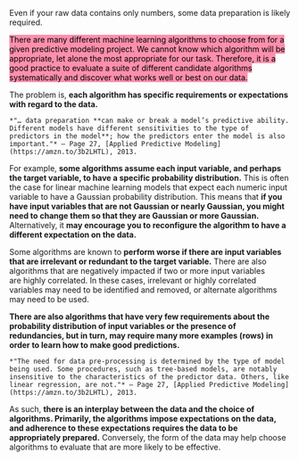 Even if your raw data contains only numbers, some data preparation is likely required.

<mark style="background: #FF5582A6;">There are many different machine learning algorithms to choose from for a given predictive modeling project. We cannot know which algorithm will be appropriate, let alone the most appropriate for our task. Therefore, it is a good practice to evaluate a suite of different candidate algorithms systematically and discover what works well or best on our data.</mark> 

The problem is, **each algorithm has specific requirements or expectations with regard to the data.**

```ad-quote
*"… data preparation **can make or break a model’s predictive ability. Different models have different sensitivities to the type of predictors in the model**; how the predictors enter the model is also important."* — Page 27, [Applied Predictive Modeling](https://amzn.to/3b2LHTL), 2013.
```

For example, **some algorithms assume each input variable, and perhaps the target variable, to have a specific probability distribution.** This is often the case for linear machine learning models that expect each numeric input variable to have a Gaussian probability distribution. This means that **if you have input variables that are not Gaussian or nearly Gaussian, you might need to change them so that they are Gaussian or more Gaussian.** Alternatively, it **may encourage you to reconfigure the algorithm to have a different expectation on the data.**

Some algorithms are known to **perform worse if there are input variables that are irrelevant or redundant to the target variable.** There are also algorithms that are negatively impacted if two or more input variables are highly correlated. In these cases, irrelevant or highly correlated variables may need to be identified and removed, or alternate algorithms may need to be used.

**There are also algorithms that have very few requirements about the probability distribution of input variables or the presence of redundancies, but in turn, may require many more examples (rows) in order to learn how to make good predictions.**

```ad-quote
*"The need for data pre-processing is determined by the type of model being used. Some procedures, such as tree-based models, are notably insensitive to the characteristics of the predictor data. Others, like linear regression, are not."* — Page 27, [Applied Predictive Modeling](https://amzn.to/3b2LHTL), 2013.
```

As such, **there is an interplay between the data and the choice of algorithms. Primarily, the algorithms impose expectations on the data, and adherence to these expectations requires the data to be appropriately prepared.** Conversely, the form of the data may help choose algorithms to evaluate that are more likely to be effective.